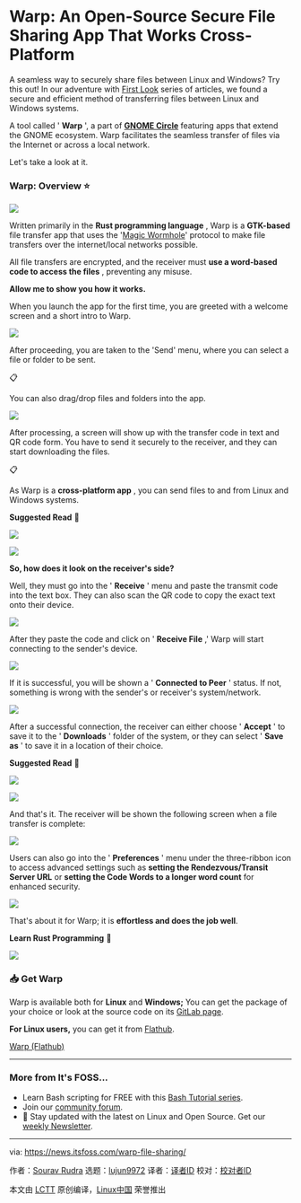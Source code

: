 [#]: subject: "Warp: An Open-Source Secure File Sharing App That Works Cross-Platform"
[#]: via: "https://news.itsfoss.com/warp-file-sharing/"
[#]: author: "Sourav Rudra https://news.itsfoss.com/author/sourav/"
[#]: collector: "lujun9972"
[#]: translator: "geekpi"
[#]: reviewer: " "
[#]: publisher: " "
[#]: url: " "

Warp: An Open-Source Secure File Sharing App That Works Cross-Platform
======
A seamless way to securely share files between Linux and Windows? Try
this out!
In our adventure with [First Look][1] series of articles, we found a secure and efficient method of transferring files between Linux and Windows systems.

A tool called ' **Warp** ', a part of [**GNOME Circle**][2] featuring apps that extend the GNOME ecosystem. Warp facilitates the seamless transfer of files via the Internet or across a local network.

Let's take a look at it.

### Warp: Overview ⭐

![][3]

Written primarily in the **Rust programming language** , Warp is a **GTK-based** file transfer app that uses the '[Magic Wormhole][4]' protocol to make file transfers over the internet/local networks possible.

All file transfers are encrypted, and the receiver must **use a word-based code to access the files** , preventing any misuse.

**Allow me to show you how it works.**

When you launch the app for the first time, you are greeted with a welcome screen and a short intro to Warp.

![][5]

After proceeding, you are taken to the 'Send' menu, where you can select a file or folder to be sent.

📋

You can also drag/drop files and folders into the app.

![][6]

After processing, a screen will show up with the transfer code in text and QR code form. You have to send it securely to the receiver, and they can start downloading the files.

📋

As Warp is a **cross-platform app** , you can send files to and from Linux and Windows systems.

**Suggested Read** 📖

![][7]

![][8]

**So, how does it look on the receiver's side?**

Well, they must go into the ' **Receive** ' menu and paste the transmit code into the text box. They can also scan the QR code to copy the exact text onto their device.

![][9]

After they paste the code and click on ' **Receive File** ,' Warp will start connecting to the sender's device.

![][10]

If it is successful, you will be shown a ' **Connected to Peer** ' status. If not, something is wrong with the sender's or receiver's system/network.

![][11]

After a successful connection, the receiver can either choose ' **Accept** ' to save it to the ' **Downloads** ' folder of the system, or they can select ' **Save as** ' to save it in a location of their choice.

**Suggested Read** 📖

![][7]

![][12]

And that's it. The receiver will be shown the following screen when a file transfer is complete:

![][13]

Users can also go into the ' **Preferences** ' menu under the three-ribbon icon to access advanced settings such as **setting the Rendezvous/Transit Server URL** or **setting the Code Words to a longer word count** for enhanced security.

![][14]

That's about it for Warp; it is **effortless and does the job well**.

**Learn Rust Programming** 📖

![][15]

### 📥 Get Warp

Warp is available both for **Linux** and **Windows;** You can get the package of your choice or look at the source code on its [GitLab page][16].

**For Linux users,** you can get it from [Flathub][17].

[Warp (Flathub)][17]

* * *

### More from It's FOSS...

  * Learn Bash scripting for FREE with this [Bash Tutorial series][18].
  * Join our [community forum][19].
  * 📩 Stay updated with the latest on Linux and Open Source. Get our [weekly Newsletter][20].



--------------------------------------------------------------------------------

via: https://news.itsfoss.com/warp-file-sharing/

作者：[Sourav Rudra][a]
选题：[lujun9972][b]
译者：[译者ID](https://github.com/译者ID)
校对：[校对者ID](https://github.com/校对者ID)

本文由 [LCTT](https://github.com/LCTT/TranslateProject) 原创编译，[Linux中国](https://linux.cn/) 荣誉推出

[a]: https://news.itsfoss.com/author/sourav/
[b]: https://github.com/lujun9972
[1]: https://news.itsfoss.com/tag/first-look/
[2]: https://circle.gnome.org/?ref=news.itsfoss.com
[3]: https://news.itsfoss.com/content/images/2023/06/Warp_X.jpg
[4]: https://github.com/magic-wormhole/magic-wormhole?ref=news.itsfoss.com#magic-wormhole
[5]: https://news.itsfoss.com/content/images/2023/06/Warp_1.jpg
[6]: https://news.itsfoss.com/content/images/2023/06/Warp_2.jpg
[7]: https://news.itsfoss.com/content/images/size/w256h256/2022/08/android-chrome-192x192.png
[8]: https://news.itsfoss.com/content/images/2023/06/Warp_3.jpg
[9]: https://news.itsfoss.com/content/images/2023/06/Warp_4-1.jpg
[10]: https://news.itsfoss.com/content/images/2023/06/Warp_5.jpg
[11]: https://news.itsfoss.com/content/images/2023/06/Warp_6.jpg
[12]: https://news.itsfoss.com/content/images/2023/06/Warp_7.jpg
[13]: https://news.itsfoss.com/content/images/2023/06/Warp_8.jpg
[14]: https://news.itsfoss.com/content/images/2023/06/Warp_9.jpg
[15]: https://itsfoss.com/content/images/size/w256h256/2022/12/android-chrome-192x192.png
[16]: https://gitlab.gnome.org/World/warp?ref=news.itsfoss.com
[17]: https://flathub.org/apps/app.drey.Warp?ref=news.itsfoss.com
[18]: https://linuxhandbook.com/tag/bash-beginner/
[19]: https://itsfoss.community/
[20]: https://itsfoss.com/newsletter/
